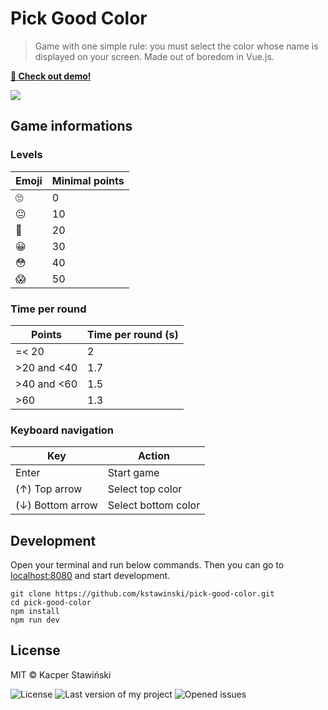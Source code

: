 # Pick Good Color
> Game with one simple rule: you must select the color whose name is displayed on your screen. Made out of boredom in Vue.js.

**[🚀 Check out demo!](https://pickcolor.fun/)**

![](https://i.imgur.com/FBZIFta.jpg)

## Game informations
### Levels
| Emoji 	| Minimal points 	|
|-------	|----------------	|
| 🙄     	| 0              	|
| 😐     	| 10             	|
| 🤨     	| 20             	|
| 😀     	| 30             	|
| 😳     	| 40             	|
| 😱     	| 50             	|

### Time per round

| Points       	| Time per round (s) 	|
|--------------	|--------------------	|
| =< 20        	| 2                  	|
| >20 and <40 	| 1.7                	|
| >40 and <60 	| 1.5                	|
| >60          	| 1.3                	|

### Keyboard navigation

| Key              	| Action              	|
|------------------	|---------------------	|
| Enter            	| Start game          	|
| (↑) Top arrow    	| Select top color    	|
| (↓) Bottom arrow 	| Select bottom color 	|

## Development
Open your terminal and run below commands. Then you can go to [localhost:8080](http://localhost:8080) and start development.

```
git clone https://github.com/kstawinski/pick-good-color.git
cd pick-good-color
npm install
npm run dev
```

## License
MIT &copy; Kacper Stawiński

![License][license-img] ![Last version of my project][version-img] ![Opened issues][issues-img]

[license-img]: https://img.shields.io/github/license/kstawinski/pick-good-color
[version-img]: https://img.shields.io/github/release/kstawinski/pick-good-color
[issues-img]: https://img.shields.io/github/issues/kstawinski/pick-good-color
